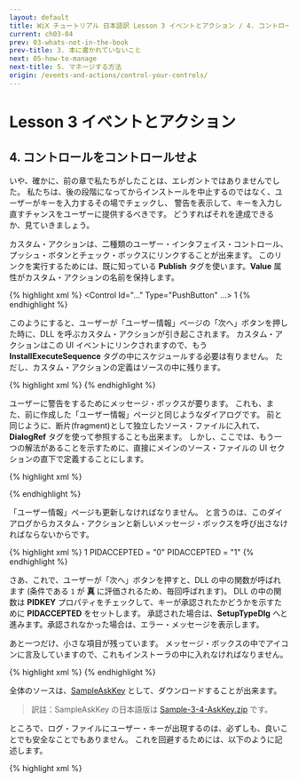 ```yaml
---
layout: default
title: WiX チュートリアル 日本語訳 Lesson 3 イベントとアクション / 4. コントロールをコントロールせよ
current: ch03-04
prev: 03-whats-not-in-the-book
prev-title: 3. 本に書かれていないこと
next: 05-how-to-manage
next-title: 5. マネージする方法
origin: /events-and-actions/control-your-controls/
---
```

# Lesson 3 イベントとアクション

## 4. コントロールをコントロールせよ

いや、確かに、前の章で私たちがしたことは、エレガントではありませんでした。
私たちは、後の段階になってからインストールを中止するのではなく、ユーザーがキーを入力するその場でチェックし、
警告を表示して、キーを入力し直すチャンスをユーザーに提供するべきです。
どうすればそれを達成できるか、見ていきましょう。

カスタム・アクションは、二種類のユーザー・インタフェイス・コントロール、プッシュ・ボタンとチェック・ボックスにリンクすることが出来ます。
このリンクを実行するためには、既に知っている **Publish** タグを使います。**Value** 属性がカスタム・アクションの名前を保持します。

{% highlight xml %}
<Control Id="..." Type="PushButton" ...>
  <Publish Event="DoAction" Value="CheckingPID">1</Publish>
</Control>
{% endhighlight %}

このようにすると、ユーザーが「ユーザー情報」ページの「次へ」ボタンを押した時に、DLL を呼ぶカスタム・アクションが引き起こされます。
カスタム・アクションはこの UI イベントにリンクされますので、もう **InstallExecuteSequence** タグの中にスケジュールする必要は有りません。
ただし、カスタム・アクションの定義はソースの中に残ります。

{% highlight xml %}
<CustomAction Id='CheckingPID' BinaryKey='CheckPID'
    DllEntry='CheckPID' />
{% endhighlight %}

ユーザーに警告をするためにメッセージ・ボックスが要ります。
これも、また、前に作成した「ユーザー情報」ページと同じようなダイアログです。
前と同じように、断片(fragment)として独立したソース・ファイルに入れて、**DialogRef** タグを使って参照することも出来ます。
しかし、ここでは、もう一つの解法があることを示すために、直接にメインのソース・ファイルの UI セクションの直下で定義することにします。

{% highlight xml %}
<Dialog Id="InvalidPidDlg" Width="260" Height="85"
    Title="[ProductName] [Setup]" NoMinimize="yes">
  <Control Id="Icon" Type="Icon"
      X="15" Y="15" Width="24" Height="24"
      ToolTip="Information icon" FixedSize="yes" IconSize="32"
      Text="Exclam.ico" />
  <Control Id="Return" Type="PushButton"
      X="100" Y="57" Width="56" Height="17"
      Default="yes" Cancel="yes" Text="&amp;Return">
    <Publish Event="EndDialog" Value="Return">1</Publish>
  </Control>
  <Control Id="Text" Type="Text"
      X="48" Y="15" Width="194" Height="30" TabSkip="no">
    <Text>
      入力されたユーザー・キーは無効です。
      インストール CD のケースのラベルに印刷されているキーを入力してください。
    </Text>
  </Control>
</Dialog>
{% endhighlight %}

「ユーザー情報」ページも更新しなければなりません。
と言うのは、このダイアログからカスタム・アクションと新しいメッセージ・ボックスを呼び出さなければならないからです。

{% highlight xml %}
<Control Id="Next" Type="PushButton"
    X="236" Y="243" Width="56" Height="17"
    Default="yes" Text="[ButtonText_Next]">
  <Publish Event="DoAction" Value="CheckingPID">1</Publish>
  <Publish Event="SpawnDialog"
      Value="InvalidPidDlg">PIDACCEPTED = "0"</Publish>
  <Publish Event="NewDialog"
      Value="SetupTypeDlg">PIDACCEPTED = "1"</Publish>
</Control>
{% endhighlight %}

さあ、これで、ユーザーが「次へ」ボタンを押すと、DLL の中の関数が呼ばれます
(条件である `1` が **真** に評価されるため、毎回呼ばれます)。
DLL の中の関数は **PIDKEY** プロパティをチェックして、キーが承認されたかどうかを示すために **PIDACCEPTED** をセットします。
承認された場合は、**SetupTypeDlg** へと進みます。承認されなかった場合は、エラー・メッセージを表示します。

あと一つだけ、小さな項目が残っています。
メッセージ・ボックスの中でアイコンに言及していますので、これもインストーラの中に入れなければなりません。

{% highlight xml %}
  <Binary Id="Exclam.ico" SourceFile="Exclam.ico" />
{% endhighlight %}

全体のソースは、[SampleAskKey](https://www.firegiant.com/system/files/samples/SampleAskKey.zip) として、ダウンロードすることが出来ます。

> 訳註：SampleAskKey の日本語版は [Sample-3-4-AskKey.zip](/samples/Sample-3-4-AskKey.zip) です。

ところで、ログ・ファイルにユーザー・キーが出現するのは、必ずしも、良いことでも安全なことでもありません。
これを回避するためには、以下のように記述します。

{% highlight xml %}
<Property Id="PIDKEY" Hidden='yes' />
{% endhighlight %}
